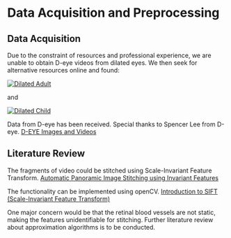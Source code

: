 # Data Acquisition and Preprocessing

## Data Acquisition

Due to the constraint of resources and professional experience, we are unable to obtain D-eye videos from dilated eyes. We then seek for alternative resources online and found:


[![Dilated Adult](https://img.youtube.com/vi/LdGkxhm9PFA/1.jpg)](https://www.youtube.com/watch?v=LdGkxhm9PFA&feature=youtu.be&t=21s)

and

[![Dilated Child](https://img.youtube.com/vi/LdGkxhm9PFA/3.jpg)](https://www.youtube.com/watch?v=LdGkxhm9PFA&feature=youtu.be&t=73s)

Data from D-eye has been received. Special thanks to Spencer Lee from D-eye.
[D-EYE Images and Videos](https://www.dropbox.com/sh/9t9flkrgcc44pmq/AACLLPqsp-6eJSL1bLw0ES86a?dl=0)

## Literature Review

The fragments of video could be stitched using Scale-Invariant Feature Transform. 
[Automatic Panoramic Image Stitching using Invariant Features](http://matthewalunbrown.com/papers/ijcv2007.pdf)

The functionality can be implemented using openCV.
[Introduction to SIFT (Scale-Invariant Feature Transform)](https://opencv-python-tutroals.readthedocs.io/en/latest/py_tutorials/py_feature2d/py_sift_intro/py_sift_intro.html)

One major concern would be that the retinal blood vessels are not static, making the features unidentifiable for stitching.
Further literature review about approximation algorithms is to be conducted.
